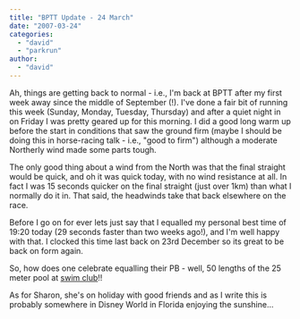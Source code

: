 ```yaml
---
title: "BPTT Update - 24 March"
date: "2007-03-24"
categories: 
  - "david"
  - "parkrun"
author:
  - "david"
---
```


Ah, things are getting back to normal - i.e., I'm back at BPTT after my first week away since the middle of September (!). I've done a fair bit of running this week (Sunday, Monday, Tuesday, Thursday) and after a quiet night in on Friday I was pretty geared up for this morning. I did a good long warm up before the start in conditions that saw the ground firm (maybe I should be doing this in horse-racing talk - i.e., "good to firm") although a moderate Northerly wind made some parts tough.

The only good thing about a wind from the North was that the final straight would be quick, and oh it was quick today, with no wind resistance at all. In fact I was 15 seconds quicker on the final straight (just over 1km) than what I normally do it in. That said, the headwinds take that back elsewhere on the race.

Before I go on for ever lets just say that I equalled my personal best time of 19:20 today (29 seconds faster than two weeks ago!), and I'm well happy with that. I clocked this time last back on 23rd December so its great to be back on form again.

So, how does one celebrate equalling their PB - well, 50 lengths of the 25 meter pool at [swim club](http://swimkirsty.wordpress.com/)!!

As for Sharon, she's on holiday with good friends and as I write this is probably somewhere in Disney World in Florida enjoying the sunshine...
